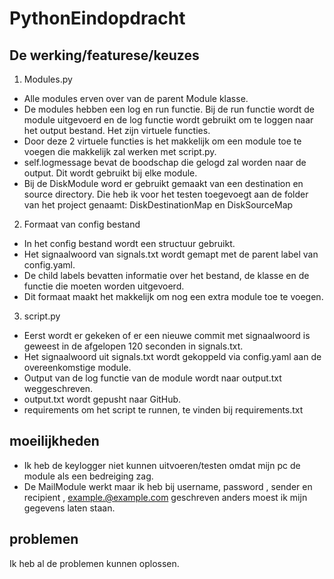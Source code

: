 # PythonEindopdracht

## De werking/featurese/keuzes

1. Modules.py

- Alle modules erven over van de parent Module klasse.
- De modules hebben een log en run functie. Bij de run functie wordt de module uitgevoerd en de log functie wordt gebruikt om te loggen naar het output bestand. Het zijn virtuele functies.
- Door deze 2 virtuele functies is het makkelijk om een module toe te voegen die makkelijk zal werken met script.py.
- self.logmessage bevat de boodschap die gelogd zal worden naar de output. Dit wordt gebruikt bij elke module.
- Bij de DiskModule word er gebruikt gemaakt van een destination en source directory. Die heb ik voor het testen toegevoegt aan de folder van het project genaamt: DiskDestinationMap en DiskSourceMap 


2. Formaat van config bestand

- In het config bestand wordt een structuur gebruikt. 
- Het signaalwoord van signals.txt wordt gemapt met de parent label van config.yaml. 
- De child labels bevatten informatie over het  bestand, de klasse en de functie die moeten worden uitgevoerd. 
- Dit formaat maakt het makkelijk om nog een extra module toe te voegen.



3. script.py

- Eerst wordt er gekeken of er een nieuwe commit met signaalwoord is geweest in de afgelopen 120 seconden in signals.txt.
- Het signaalwoord uit signals.txt wordt gekoppeld via config.yaml aan de overeenkomstige module.
- Output van de log functie van de module wordt naar output.txt weggeschreven.
- output.txt wordt gepusht naar GitHub.
- requirements om het script te runnen, te vinden bij requirements.txt  



## moeilijkheden 
- Ik heb de keylogger niet kunnen uitvoeren/testen omdat mijn pc de module als een bedreiging zag. 
- De MailModule werkt maar ik heb bij username, password , sender en recipient , example.@example.com geschreven anders moest ik mijn gegevens laten staan.

## problemen
Ik heb al de problemen kunnen oplossen. 


